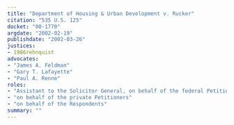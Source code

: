 ```yaml
---
title: "Department of Housing & Urban Development v. Rucker"
citation: "535 U.S. 125"
docket: "00-1770"
argdate: "2002-02-19"
publishdate: "2002-03-26"
justices:
- 1986rehnquist
advocates:
- "James A. Feldman"
- "Gary T. Lafayette"
- "Paul A. Renne"
roles:
- "Assistant to the Solicitor General, on behalf of the federal Petitioners"
- "on behalf of the private Petitioners"
- "on behalf of the Respondents"
summary: ""
---
```


